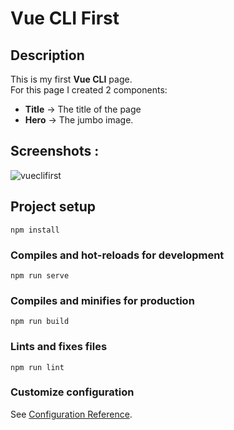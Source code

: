 # Vue CLI First

## Description
This is my first **Vue CLI** page. <br>
For this page I created 2 components: 
- **Title** -> The title of the page
- **Hero** -> The jumbo image.

## Screenshots :

![vueclifirst](https://user-images.githubusercontent.com/85038274/151705066-be88ff2e-7143-482f-9ae8-6af97b88cd31.PNG)

## Project setup
```
npm install
```

### Compiles and hot-reloads for development
```
npm run serve
```

### Compiles and minifies for production
```
npm run build
```

### Lints and fixes files
```
npm run lint
```

### Customize configuration
See [Configuration Reference](https://cli.vuejs.org/config/).

